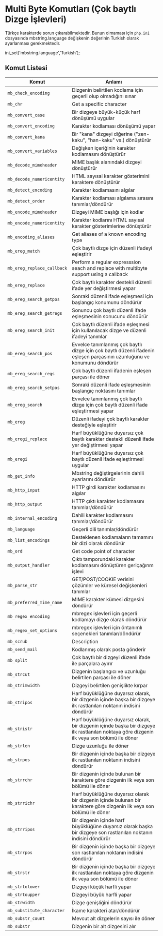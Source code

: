 # Multi Byte Komutları (Çok baytlı Dizge İşlevleri)

Türkçe karakterde sorun çıkarabilmektedir. Bunun olmaması için ```php.ini``` dosyasında mbstring.language değişkenin değerinin Turkish olarak ayarlanması gerekmektedir.


ini_set('mbstring.language','Turkish');

## Komut Listesi

Komut |Anlamı|
------------|-------------|
```mb_check_encoding``` |Dizgenin belirtilen kodlama için geçerli olup olmadığını sınar
```mb_chr```| Get a specific character
```mb_convert_case```| Bir dizgeye büyük-küçük harf dönüşümü uygular
```mb_convert_encoding``` |Karakter kodlaması dönüşümü yapar
```mb_convert_kana```| Bir "kana" dizgeyi diğerine ("zen-kaku", "han-kaku" vs.) dönüştürür
```mb_convert_variables```| Değişken içeriğinin karakter kodlamasını dönüştürür
```mb_decode_mimeheader```| MIME başlık alanındaki dizgeyi dönüştürür
```mb_decode_numericentity```| HTML sayısal karakter gösterimini karaktere dönüştürür
```mb_detect_encoding```| Karakter kodlamasını algılar
```mb_detect_order```| Karakter kodlaması algılama sırasını tanımlar/döndürür
```mb_encode_mimeheader```| Dizgeyi MIME başlığı için kodlar
```mb_encode_numericentity```| Karakter kodlarını HTML sayısal karakter gösterimlerine dönüştürür
```mb_encoding_aliases```| Get aliases of a known encoding type
```mb_ereg_match``` |Çok baytlı dizge için düzenli ifadeyi eşleştirir
```mb_ereg_replace_callback```| Perform a regular expresssion seach and replace with multibyte support using a callback
```mb_ereg_replace```| Çok baytlı karakter destekli düzenli ifade yer değiştirmesi yapar
```mb_ereg_search_getpos```| Sonraki düzenli ifade eşleşmesi için başlangıç konumunu döndürür
```mb_ereg_search_getregs```| Sonuncu çok baytlı düzenli ifade eşleşmesinin sonucunu döndürür
```mb_ereg_search_init```| Çok baytlı düzenli ifade eşleşmesi için kullanılacak dizge ve düzenli ifadeyi tanımlar
```mb_ereg_search_pos```| Evvelce tanımlanmış çok baytlı dizge için çok baytlı düzenli ifadenin eşleşen parçasının uzunluğunu ve konumunu döndürür
```mb_ereg_search_regs```| Çok baytlı düzenli ifadenin eşleşen parçası ile döner
```mb_ereg_search_setpos```| Sonraki düzenli ifade eşleşmesinin başlangıç noktasını tanımlar
```mb_ereg_search```| Evvelce tanımlanmış çok baytlı dizge için çok baytlı düzenli ifade eşleştirmesi yapar
```mb_ereg```| Düzenli ifadeyi çok baytlı karakter desteğiyle eşleştirir
```mb_eregi_replace```| Harf büyüklüğüne duyarsız çok baytlı karakter destekli düzenli ifade yer değiştirmesi yapar
```mb_eregi```| Harf büyüklüğüne duyarsız çok baytlı düzenli ifade eşleştirmesi uygular
```mb_get_info```| Mbstring değiştirgelerinin dahili ayarlarını döndürür
```mb_http_input```| HTTP girdi karakter kodlamasını algılar
```mb_http_output```| HTTP çıktı karakter kodlamasını tanımlar/döndürür
```mb_internal_encoding```| Dahili karakter kodlamasını tanımlar/döndürür
```mb_language```| Geçerli dili tanımlar/döndürür
```mb_list_encodings```| Desteklenen kodlamaların tamamını bir dizi olarak döndürür
```mb_ord```| Get code point of character
```mb_output_handler```| Çıktı tamporundaki karakter kodlamasını dönüştüren geriçağırım işlevi
```mb_parse_str```| GET/POST/COOKIE verisini çözümler ve küresel değişkenleri tanımlar
```mb_preferred_mime_name```| MIME karakter kümesi dizgesini döndürür
```mb_regex_encoding```| mbregex işlevleri için geçerli kodlamayı dizge olarak döndürür
```mb_regex_set_options```| mbregex işlevleri için öntanımlı seçenekleri tanımlar/döndürür
```mb_scrub```| Description
```mb_send_mail```| Kodlanmış olarak posta gönderir
```mb_split```| Çok baytlı bir dizgeyi düzenli ifade ile parçalara ayırır
```mb_strcut```| Dizgenin başlangıcı ve uzunluğu belirtilen parçası ile döner
```mb_strimwidth```| Dizgeyi belirtilen genişlikte kırpar
```mb_stripos```| Harf büyüklüğüne duyarsız olarak, bir dizgenin içinde başka bir dizgeye ilk rastlanılan noktanın indisini döndürür
```mb_stristr```| Harf büyüklüğüne duyarsız olarak, bir dizgenin içinde başka bir dizgeye ilk rastlanılan noktaya göre dizgenin ilk veya son bölümü ile döner
```mb_strlen```| Dizge uzunluğu ile döner
```mb_strpos``` |Bir dizgenin içinde başka bir dizgeye ilk rastlanılan noktanın indisini döndürür
```mb_strrchr```| Bir dizgenin içinde bulunan bir karaktere göre dizgenin ilk veya son bölümü ile döner
```mb_strrichr```| Harf büyüklüğüne duyarsız olarak bir dizgenin içinde bulunan bir karaktere göre dizgenin ilk veya son bölümü ile döner
```mb_strripos```| Bir dizgenin içinde harf büyüklüğüne duyarsız olarak başka bir dizgeye son rastlanılan noktanın indisini döndürür
```mb_strrpos```| Bir dizgenin içinde başka bir dizgeye son rastlanılan noktanın indisini döndürür
```mb_strstr```| Bir dizgenin içinde başka bir dizgeye ilk rastlanılan noktaya göre dizgenin ilk veya son bölümü ile döner
```mb_strtolower```| Dizgeyi küçük harfli yapar
```mb_strtoupper```| Dizgeyi büyük harfli yapar
```mb_strwidth```| Dizge genişliğini döndürür
```mb_substitute_character```| İkame karakteri atar/döndürür
```mb_substr_count```| Mevcut alt dizgelerin sayısı ile döner
```mb_substr```| Dizgenin bir alt dizgesini alır
